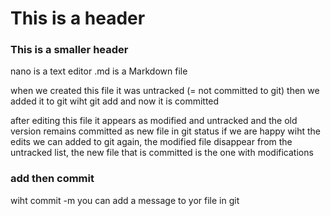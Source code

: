 # This is a header
### This is a smaller header

nano is a text editor
.md is a Markdown file

when we created this file it was untracked (= not committed to git)
then we added it to git wiht git add and now it is committed

after editing this file it appears as modified and untracked and the old version remains committed as new file in git status
if we are happy wiht the edits we can added to git again, the modified file disappear from the untracked list,
the new file that is committed is the one with modifications

### add then commit
wiht commit -m you can add a message to yor file in git
